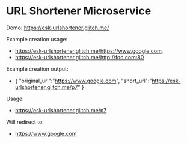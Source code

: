 URL Shortener Microservice
=========================

Demo: https://esk-urlshortener.glitch.me/

Example creation usage:
- https://esk-urlshortener.glitch.me/https://www.google.com,
- https://esk-urlshortener.glitch.me/http://foo.com:80 

Example creation output:
- { "original_url":"https://www.google.com", "short_url":"https://esk-urlshortener.glitch.me/p7" } 

Usage:
- https://esk-urlshortener.glitch.me/p7 

Will redirect to:
- https://www.google.com
